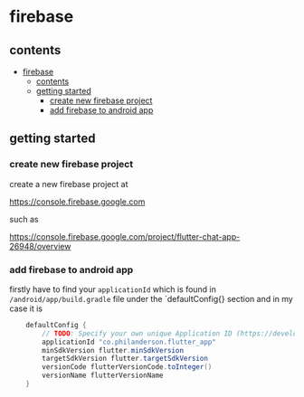 # firebase

## contents

- [firebase](#firebase)
  - [contents](#contents)
  - [getting started](#getting-started)
    - [create new firebase project](#create-new-firebase-project)
    - [add firebase to android app](#add-firebase-to-android-app)

## getting started

### create new firebase project

create a new firebase project at 

https://console.firebase.google.com 

such as 

https://console.firebase.google.com/project/flutter-chat-app-26948/overview

### add firebase to android app 

firstly have to find your `applicationId` which is found in `/android/app/build.gradle` file under the `defaultConfig{} section and in my case it is 

```java
    defaultConfig {
        // TODO: Specify your own unique Application ID (https://developer.android.com/studio/build/application-id.html).
        applicationId "co.philanderson.flutter_app"
        minSdkVersion flutter.minSdkVersion
        targetSdkVersion flutter.targetSdkVersion
        versionCode flutterVersionCode.toInteger()
        versionName flutterVersionName
    }
```
